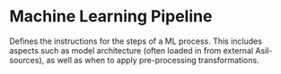 # Machine Learning Pipeline

Defines the instructions for the steps of a ML process. This includes aspects such as model architecture (often loaded in from external Asil-sources), as well as when to apply pre-processing transformations.
